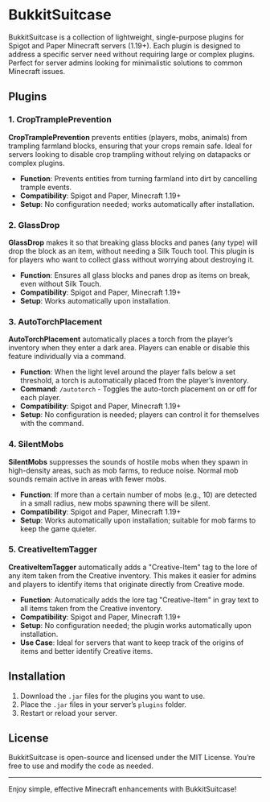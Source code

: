 # BukkitSuitcase

BukkitSuitcase is a collection of lightweight, single-purpose plugins for Spigot and Paper Minecraft servers (1.19+). Each plugin is designed to address a specific server need without requiring large or complex plugins. Perfect for server admins looking for minimalistic solutions to common Minecraft issues.

## Plugins

### 1. CropTramplePrevention

**CropTramplePrevention** prevents entities (players, mobs, animals) from trampling farmland blocks, ensuring that your crops remain safe. Ideal for servers looking to disable crop trampling without relying on datapacks or complex plugins.

- **Function**: Prevents entities from turning farmland into dirt by cancelling trample events.
- **Compatibility**: Spigot and Paper, Minecraft 1.19+
- **Setup**: No configuration needed; works automatically after installation.

### 2. GlassDrop

**GlassDrop** makes it so that breaking glass blocks and panes (any type) will drop the block as an item, without needing a Silk Touch tool. This plugin is for players who want to collect glass without worrying about destroying it.

- **Function**: Ensures all glass blocks and panes drop as items on break, even without Silk Touch.
- **Compatibility**: Spigot and Paper, Minecraft 1.19+
- **Setup**: Works automatically upon installation.

### 3. AutoTorchPlacement

**AutoTorchPlacement** automatically places a torch from the player’s inventory when they enter a dark area. Players can enable or disable this feature individually via a command.

- **Function**: When the light level around the player falls below a set threshold, a torch is automatically placed from the player’s inventory.
- **Command**: `/autotorch` - Toggles the auto-torch placement on or off for each player.
- **Compatibility**: Spigot and Paper, Minecraft 1.19+
- **Setup**: No configuration is needed; players can control it for themselves with the command.

### 4. SilentMobs

**SilentMobs** suppresses the sounds of hostile mobs when they spawn in high-density areas, such as mob farms, to reduce noise. Normal mob sounds remain active in areas with fewer mobs.

- **Function**: If more than a certain number of mobs (e.g., 10) are detected in a small radius, new mobs spawning there will be silent.
- **Compatibility**: Spigot and Paper, Minecraft 1.19+
- **Setup**: Works automatically upon installation; suitable for mob farms to keep the game quieter.

### 5. CreativeItemTagger

**CreativeItemTagger** automatically adds a "Creative-Item" tag to the lore of any item taken from the Creative inventory. This makes it easier for admins and players to identify items that originate directly from Creative mode.

- **Function**: Automatically adds the lore tag "Creative-Item" in gray text to all items taken from the Creative inventory.
- **Compatibility**: Spigot and Paper, Minecraft 1.19+
- **Setup**: No configuration needed; the plugin works automatically upon installation.
- **Use Case**: Ideal for servers that want to keep track of the origins of items and better identify Creative items.

## Installation

1. Download the `.jar` files for the plugins you want to use.
2. Place the `.jar` files in your server’s `plugins` folder.
3. Restart or reload your server.

## License

BukkitSuitcase is open-source and licensed under the MIT License. You’re free to use and modify the code as needed.

---

Enjoy simple, effective Minecraft enhancements with BukkitSuitcase!
